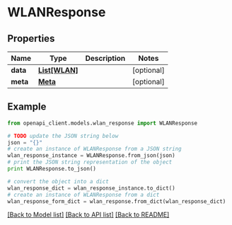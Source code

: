 # WLANResponse


## Properties

Name | Type | Description | Notes
------------ | ------------- | ------------- | -------------
**data** | [**List[WLAN]**](WLAN.md) |  | [optional] 
**meta** | [**Meta**](Meta.md) |  | [optional] 

## Example

```python
from openapi_client.models.wlan_response import WLANResponse

# TODO update the JSON string below
json = "{}"
# create an instance of WLANResponse from a JSON string
wlan_response_instance = WLANResponse.from_json(json)
# print the JSON string representation of the object
print WLANResponse.to_json()

# convert the object into a dict
wlan_response_dict = wlan_response_instance.to_dict()
# create an instance of WLANResponse from a dict
wlan_response_form_dict = wlan_response.from_dict(wlan_response_dict)
```
[[Back to Model list]](../README.md#documentation-for-models) [[Back to API list]](../README.md#documentation-for-api-endpoints) [[Back to README]](../README.md)


